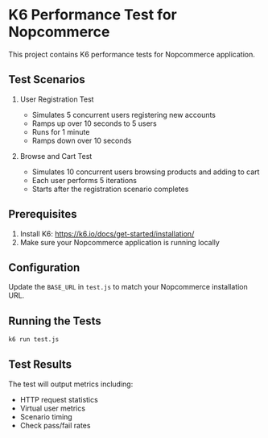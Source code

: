 # K6 Performance Test for Nopcommerce

This project contains K6 performance tests for Nopcommerce application.

## Test Scenarios

1. User Registration Test
   - Simulates 5 concurrent users registering new accounts
   - Ramps up over 10 seconds to 5 users
   - Runs for 1 minute
   - Ramps down over 10 seconds

2. Browse and Cart Test
   - Simulates 10 concurrent users browsing products and adding to cart
   - Each user performs 5 iterations
   - Starts after the registration scenario completes

## Prerequisites

1. Install K6: https://k6.io/docs/get-started/installation/
2. Make sure your Nopcommerce application is running locally

## Configuration

Update the `BASE_URL` in `test.js` to match your Nopcommerce installation URL.

## Running the Tests

```bash
k6 run test.js
```

## Test Results

The test will output metrics including:
- HTTP request statistics
- Virtual user metrics
- Scenario timing
- Check pass/fail rates
